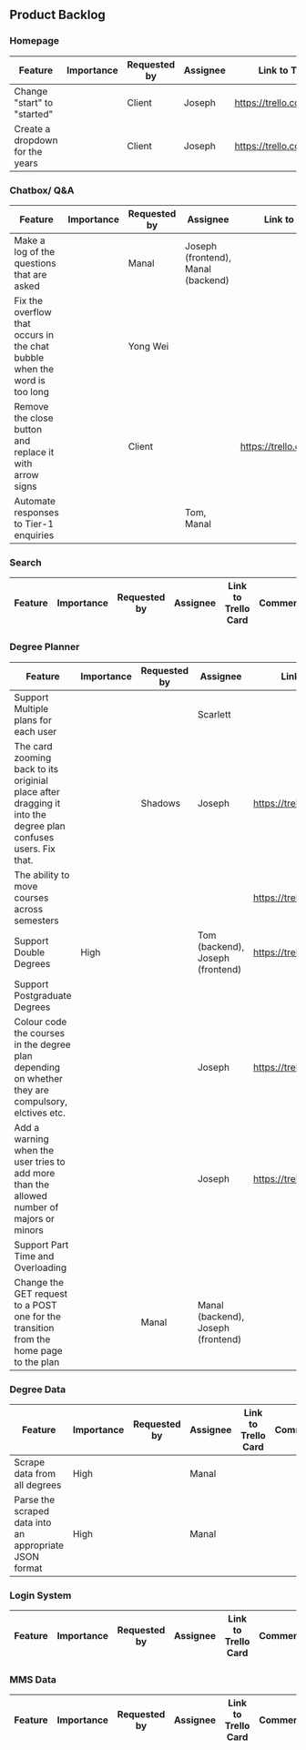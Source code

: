## Product Backlog

### Homepage

Feature | Importance | Requested by | Assignee | Link to Trello Card | Comments
--- | --- | --- | --- | --- | ---
Change "start" to "started" |  | Client | Joseph | https://trello.com/c/7mxap6j7 |
Create a dropdown for the years |  | Client | Joseph | https://trello.com/c/7mxap6j7 |

### Chatbox/ Q&A

Feature | Importance | Requested by | Assignee | Link to Trello Card | Comments
--- | --- | --- | --- | --- | ---
Make a log of the questions that are asked | | Manal | Joseph (frontend), Manal (backend)| |
Fix the overflow that occurs in the chat bubble when the word is too long | | Yong Wei | | | 
Remove the close button and replace it with arrow signs | | Client | | https://trello.com/c/7mxap6j7 | 
Automate responses to Tier-1 enquiries | | | Tom, Manal | |


### Search

Feature | Importance | Requested by | Assignee | Link to Trello Card | Comments
--- | --- | --- | --- | --- | ---

### Degree Planner

Feature | Importance | Requested by | Assignee | Link to Trello Card | Comments
--- | --- | --- | --- | --- | ---
Support Multiple plans for each user | | | Scarlett | |
The card zooming back to its originial place after dragging it into the degree plan confuses users. Fix that. | | Shadows | Joseph | https://trello.com/c/7mxap6j7 |
The ability to move courses across semesters | | | | https://trello.com/c/fqa2rD1L | 
Support Double Degrees | High | | Tom (backend), Joseph (frontend) | https://trello.com/c/XkKu7Pwm |  
Support Postgraduate Degrees | | | | |  
Colour code the courses in the degree plan depending on whether they are compulsory, elctives etc. | | | Joseph | https://trello.com/c/PuxYMCZL |
Add a warning when the user tries to add more than the allowed number of majors or minors | | | Joseph | https://trello.com/c/H5wZmRXZ |
Support Part Time and Overloading | | | | |
Change the GET request to a POST one for the transition from the home page to the plan | | Manal | Manal (backend), Joseph (frontend) | | 



### Degree Data

Feature | Importance | Requested by | Assignee | Link to Trello Card | Comments
--- | --- | --- | --- | --- | ---
Scrape data from all degrees | High | | Manal | |
Parse the scraped data into an appropriate JSON format | High | | Manal | |

### Login System

Feature | Importance | Requested by | Assignee | Link to Trello Card | Comments
--- | --- | --- | --- | --- | ---

### MMS Data

Feature | Importance | Requested by | Assignee | Link to Trello Card | Comments
--- | --- | --- | --- | --- | ---

